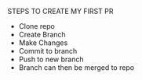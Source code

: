 STEPS TO CREATE MY FIRST PR 
- Clone repo
- Create Branch
- Make Changes
- Commit to branch
- Push to new branch
- Branch can then be merged to repo